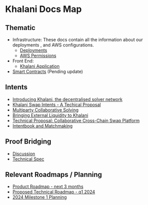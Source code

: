 # Khalani Docs Map

## Thematic

- Infrastructure: These docs contain all the information about our deployments , and AWS configurations.
    - [Deployments](https://github.com/tvl-labs/infrastructure/blob/main/end-to-end-deployment.md)
    - [AWS Permissions](https://github.com/tvl-labs/infrastructure/blob/main/aws-permissions.md)
- Front End: 
  - [Khalani Application](https://github.com/tvl-labs/khalani-app)
- [Smart Contracts](https://github.com/tvl-labs/khalani-protocol/blob/main/README.md) (Pending update)


## Intents

- [Introducing Khalani, the decentralised solver network](https://blog.khalani.network/introducing-khalani-the-decentralized-solver-infrastructure)
- [Khalani Swap Intents - A Techical Proposal](https://github.com/orgs/tvl-labs/discussions/93)
- [Multiparty Collaborative Solving](https://github.com/orgs/tvl-labs/discussions/102)
- [Bringing External Liquidity to Khalani](https://github.com/orgs/tvl-labs/discussions/104)
- [Technical Proposal: Collaborative Cross-Chain Swap Platform](https://github.com/orgs/tvl-labs/discussions/107)
- [Intentbook and Matchmaking](https://github.com/orgs/tvl-labs/discussions/106)

## Proof Bridging

- [Discussion](https://github.com/orgs/tvl-labs/discussions/96)
- [Technical Spec](https://github.com/orgs/tvl-labs/discussions/97)


## Relevant Roadmaps / Planning

- [Product Roadmap - next 3 months](https://github.com/orgs/tvl-labs/discussions/101)
- [Proposed Technical Roadmap - q1 2024](https://github.com/orgs/tvl-labs/discussions/103)
- [2024 Milestone 1 Planning](https://github.com/orgs/tvl-labs/discussions/111)